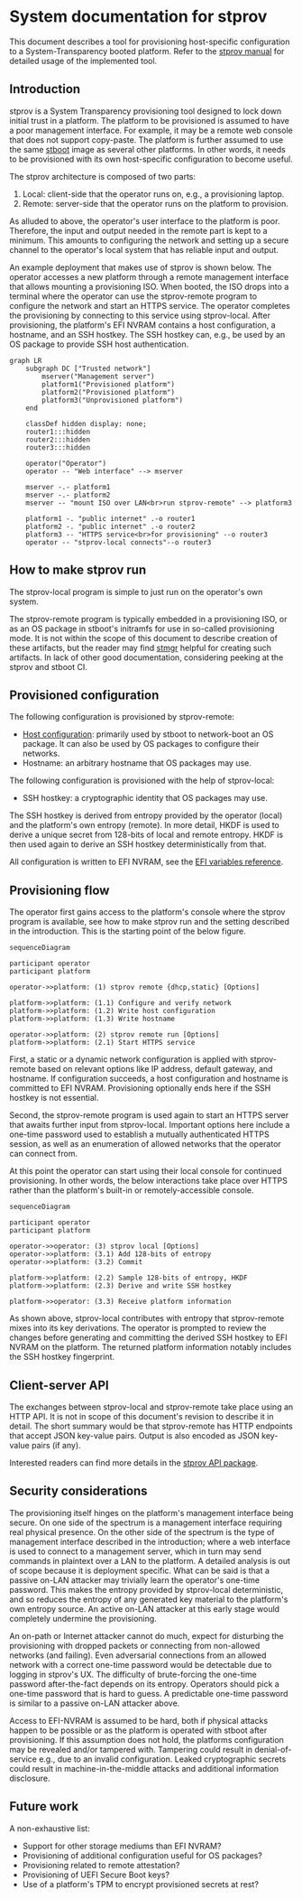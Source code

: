 # System documentation for stprov

This document describes a tool for provisioning host-specific configuration to a
System-Transparency booted platform.  Refer to the [stprov manual][] for
detailed usage of the implemented tool.

[stprov manual]: ./stprov-manual.md

## Introduction

stprov is a System Transparency provisioning tool designed to lock down initial
trust in a platform.  The platform to be provisioned is assumed to have a poor
management interface.  For example, it may be a remote web console that does not
support copy-paste.  The platform is further assumed to use the same [stboot][]
image as several other platforms.  In other words, it needs to be provisioned
with its own host-specific configuration to become useful.

The stprov architecture is composed of two parts:

  1. Local: client-side that the operator runs on, e.g., a provisioning laptop.
  2. Remote: server-side that the operator runs on the platform to provision.

As alluded to above, the operator's user interface to the platform is poor.
Therefore, the input and output needed in the remote part is kept to a minimum.
This amounts to configuring the network and setting up a secure channel to the
operator's local system that has reliable input and output.

An example deployment that makes use of stprov is shown below.  The operator
accesses a new platform through a remote management interface that allows
mounting a provisioning ISO.  When booted, the ISO drops into a terminal where
the operator can use the stprov-remote program to configure the network and
start an HTTPS service.  The operator completes the provisioning by connecting to
this service using stprov-local.  After provisioning, the platform's EFI NVRAM
contains a host configuration, a hostname, and an SSH hostkey.  The SSH hostkey
can, e.g., be used by an OS package to provide SSH host authentication.

```mermaid
graph LR
    subgraph DC ["Trusted network"]
        mserver("Management server")
        platform1("Provisioned platform")
        platform2("Provisioned platform")
        platform3("Unprovisioned platform")
    end

    classDef hidden display: none;
	router1:::hidden
	router2:::hidden
	router3:::hidden

    operator("Operator")
    operator -- "Web interface" --> mserver

    mserver -.- platform1
    mserver -.- platform2
    mserver -- "mount ISO over LAN<br>run stprov-remote" --> platform3

    platform1 -. "public internet" .-o router1
    platform2 -. "public internet" .-o router2
    platform3 -- "HTTPS service<br>for provisioning" --o router3
    operator -- "stprov-local connects"--o router3
```

[stboot]: https://git.glasklar.is/system-transparency/core/stboot/-/blob/main/docs/stboot-system.md?ref_type=heads

## How to make stprov run

The stprov-local program is simple to just run on the operator's own system.

The stprov-remote program is typically embedded in a provisioning ISO, or as an
OS package in stboot's initramfs for use in so-called provisioning mode.  It is
not within the scope of this document to describe creation of these artifacts,
but the reader may find [stmgr][] helpful for creating such artifacts.  In lack
of other good documentation, considering peeking at the stprov and stboot CI.

[stmgr]: https://git.glasklar.is/system-transparency/core/stmgr/-/blob/main/docs/manual.md?ref_type=heads

## Provisioned configuration

The following configuration is provisioned by stprov-remote:

  - [Host configuration][]: primarily used by stboot to network-boot an OS
    package.  It can also be used by OS packages to configure their networks.
  - Hostname: an arbitrary hostname that OS packages may use.

The following configuration is provisioned with the help of stprov-local:

  - SSH hostkey: a cryptographic identity that OS packages may use.

The SSH hostkey is derived from entropy provided by the operator (local) and the
platform's own entropy (remote).  In more detail, HKDF is used to derive a
unique secret from 128-bits of local and remote entropy.  HKDF is then used
again to derive an SSH hostkey deterministically from that.

All configuration is written to EFI NVRAM, see the [EFI variables reference][].

[Host configuration]: https://git.glasklar.is/system-transparency/project/docs/-/blob/main/content/docs/reference/host_configuration.md?ref_type=heads
[EFI variables reference]: https://git.glasklar.is/system-transparency/project/docs/-/blob/main/content/docs/reference/efi-variables.md?ref_type=heads

## Provisioning flow

The operator first gains access to the platform's console where the stprov
program is available, see how to make stprov run and the setting described in
the introduction.  This is the starting point of the below figure.

```mermaid
sequenceDiagram

participant operator
participant platform

operator->>platform: (1) stprov remote {dhcp,static} [Options]

platform->>platform: (1.1) Configure and verify network
platform->>platform: (1.2) Write host configuration
platform->>platform: (1.3) Write hostname

operator->>platform: (2) stprov remote run [Options]
platform->>platform: (2.1) Start HTTPS service
```

First, a static or a dynamic network configuration is applied with stprov-remote
based on relevant options like IP address, default gateway, and hostname.  If
configuration succeeds, a host configuration and hostname is committed to EFI
NVRAM.  Provisioning optionally ends here if the SSH hostkey is not essential.

Second, the stprov-remote program is used again to start an HTTPS server that
awaits further input from stprov-local.  Important options here include a
one-time password used to establish a mutually authenticated HTTPS session, as
well as an enumeration of allowed networks that the operator can connect from.

At this point the operator can start using their local console for continued
provisioning.  In other words, the below interactions take place over HTTPS
rather than the platform's built-in or remotely-accessible console.

```mermaid
sequenceDiagram

participant operator
participant platform

operator->>operator: (3) stprov local [Options]
operator->>platform: (3.1) Add 128-bits of entropy
operator->>platform: (3.2) Commit

platform->>platform: (2.2) Sample 128-bits of entropy, HKDF
platform->>platform: (2.3) Derive and write SSH hostkey

platform->>operator: (3.3) Receive platform information
```

As shown above, stprov-local contributes with entropy that stprov-remote mixes
into its key derivations.  The operator is prompted to review the changes before
generating and committing the derived SSH hostkey to EFI NVRAM on the platform.
The returned platform information notably includes the SSH hostkey fingerprint.

## Client-server API

The exchanges between stprov-local and stprov-remote take place using an HTTP
API.  It is not in scope of this document's revision to describe it in detail.
The short summary would be that stprov-remote has HTTP endpoints that accept
JSON key-value pairs.  Output is also encoded as JSON key-value pairs (if any).

Interested readers can find more details in the [stprov API package][].

[stprov API package]: https://git.glasklar.is/system-transparency/core/stprov/-/blob/main/internal/api/api.go?ref_type=heads

## Security considerations

The provisioning itself hinges on the platform's management interface being
secure.  On one side of the spectrum is a management interface requiring real
physical presence.  On the other side of the spectrum is the type of management
interface described in the introduction; where a web interface is used to
connect to a management server, which in turn may send commands in plaintext
over a LAN to the platform.  A detailed analysis is out of scope because it is
deployment specific.  What can be said is that a passive on-LAN attacker may
trivially learn the operator's one-time password.  This makes the entropy
provided by stprov-local deterministic, and so reduces the entropy of any
generated key material to the platform's own entropy source.  An active on-LAN
attacker at this early stage would completely undermine the provisioning.

An on-path or Internet attacker cannot do much, expect for disturbing the
provisioning with dropped packets or connecting from non-allowed networks (and
failing).  Even adversarial connections from an allowed network with a correct
one-time password would be detectable due to logging in stprov's UX.  The
difficulty of brute-forcing the one-time password after-the-fact depends on its
entropy.  Operators should pick a one-time password that is hard to guess.  A
predictable one-time password is similar to a passive on-LAN attacker above.

Access to EFI-NVRAM is assumed to be hard, both if physical attacks happen to be
possible or as the platform is operated with stboot after provisioning.  If this
assumption does not hold, the platforms configuration may be revealed and/or
tampered with.  Tampering could result in denial-of-service e.g., due to an
invalid configuration.  Leaked cryptographic secrets could result in
machine-in-the-middle attacks and additional information disclosure.

## Future work

A non-exhaustive list:

  - Support for other storage mediums than EFI NVRAM?
  - Provisioning of additional configuration useful for OS packages?
  - Provisioning related to remote attestation?
  - Provisioning of UEFI Secure Boot keys?
  - Use of a platform's TPM to encrypt provisioned secrets at rest?
